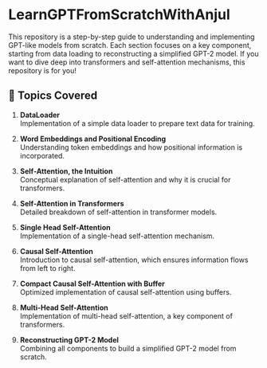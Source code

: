 # LearnGPTFromScratchWithAnjul

This repository is a step-by-step guide to understanding and implementing GPT-like models from scratch. Each section focuses on a key component, starting from data loading to reconstructing a simplified GPT-2 model. If you want to dive deep into transformers and self-attention mechanisms, this repository is for you!

## 📌 Topics Covered

1. **DataLoader**  
   Implementation of a simple data loader to prepare text data for training.

2. **Word Embeddings and Positional Encoding**  
   Understanding token embeddings and how positional information is incorporated.

3. **Self-Attention, the Intuition**  
   Conceptual explanation of self-attention and why it is crucial for transformers.

4. **Self-Attention in Transformers**  
   Detailed breakdown of self-attention in transformer models.

5. **Single Head Self-Attention**  
   Implementation of a single-head self-attention mechanism.

6. **Causal Self-Attention**  
   Introduction to causal self-attention, which ensures information flows from left to right.

7. **Compact Causal Self-Attention with Buffer**  
   Optimized implementation of causal self-attention using buffers.

8. **Multi-Head Self-Attention**  
   Implementation of multi-head self-attention, a key component of transformers.

9. **Reconstructing GPT-2 Model**  
   Combining all components to build a simplified GPT-2 model from scratch.
